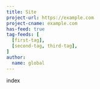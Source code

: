 ```yaml
---
title: Site
project-url: https://example.com
project-cname: example.com
has-feed: true
tag-feeds: [
  [first-tag],
  [second-tag, third-tag],
]
author:
  name: global
---
```


index
